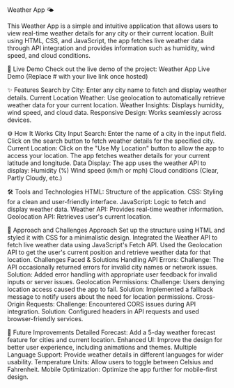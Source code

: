 Weather App 🌤️

This Weather App is a simple and intuitive application that allows users to view real-time weather details for any city or their current location. Built using HTML, CSS, and JavaScript, the app fetches live weather data through API integration and provides information such as humidity, wind speed, and cloud conditions.

🚀 Live Demo
Check out the live demo of the project:
Weather App Live Demo (Replace # with your live link once hosted)

✨ Features
Search by City: Enter any city name to fetch and display weather details.
Current Location Weather: Use geolocation to automatically retrieve weather data for your current location.
Weather Insights: Displays humidity, wind speed, and cloud data.
Responsive Design: Works seamlessly across devices.

⚙️ How It Works
City Input Search:
Enter the name of a city in the input field.
Click on the search button to fetch weather details for the specified city.
Current Location:
Click on the "Use My Location" button to allow the app to access your location.
The app fetches weather details for your current latitude and longitude.
Data Display:
The app uses the weather API to display:
Humidity (%)
Wind speed (km/h or mph)
Cloud conditions (Clear, Partly Cloudy, etc.)

🛠️ Tools and Technologies
HTML: Structure of the application.
CSS: Styling for a clean and user-friendly interface.
JavaScript: Logic to fetch and display weather data.
Weather API: Provides real-time weather information.
Geolocation API: Retrieves user's current location.

🧠 Approach and Challenges
Approach
Set up the structure using HTML and styled it with CSS for a minimalistic design.
Integrated the Weather API to fetch live weather data using JavaScript's Fetch API.
Used the Geolocation API to get the user's current position and retrieve weather data for that location.
Challenges Faced & Solutions
Handling API Errors:
Challenge: The API occasionally returned errors for invalid city names or network issues.
Solution: Added error handling with appropriate user feedback for invalid inputs or server issues.
Geolocation Permissions:
Challenge: Users denying location access caused the app to fail.
Solution: Implemented a fallback message to notify users about the need for location permissions.
Cross-Origin Requests:
Challenge: Encountered CORS issues during API integration.
Solution: Configured headers in API requests and used browser-friendly services.

🚀 Future Improvements
Detailed Forecast:
Add a 5-day weather forecast feature for cities and current location.
Enhanced UI:
Improve the design for better user experience, including animations and themes.
Multiple Language Support:
Provide weather details in different languages for wider usability.
Temperature Units:
Allow users to toggle between Celsius and Fahrenheit.
Mobile Optimization:
Optimize the app further for mobile-first design.
